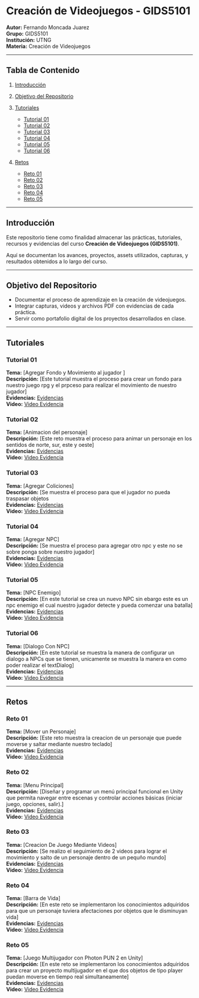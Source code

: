 # Creación de Videojuegos - GIDS5101

**Autor:** Fernando Moncada Juarez  
**Grupo:** GIDS5101  
**Institución:** UTNG  
**Materia:** Creación de Videojuegos  

---

## Tabla de Contenido

1. [Introducción](#introducción)  
2. [Objetivo del Repositorio](#objetivo-del-repositorio)  
3. [Tutoriales](#tutoriales-y-recursos)  
   - [Tutorial 01](#tutorial-01)  
   - [Tutorial 02](#tutorial-02)  
   - [Tutorial 03](#tutorial-03)
   - [Tutorial 04](#tutorial-04)
   - [Tutorial 05](#tutorial-05)
   - [Tutorial 06](#tutorial-06)
  
4. [Retos](#retos)  
   - [Reto 01](#reto-01)  
   - [Reto 02](#reto-02)  
   - [Reto 03](#reto-03)
   - [Reto 04](#reto-04)
   - [Reto 05](#reto-05)  

---

## Introducción

Este repositorio tiene como finalidad almacenar las prácticas, tutoriales, recursos y evidencias del curso **Creación de Videojuegos (GIDS5101)**.

Aquí se documentan los avances, proyectos, assets utilizados, capturas, y resultados obtenidos a lo largo del curso.

---

## Objetivo del Repositorio

* Documentar el proceso de aprendizaje en la creación de videojuegos.  
* Integrar capturas, videos y archivos PDF con evidencias de cada práctica.  
* Servir como portafolio digital de los proyectos desarrollados en clase.  

---

## Tutoriales

### Tutorial 01

**Tema:** [Agregar Fondo y Movimiento al jugador ]  
**Descripción:** [Este tutorial muestra el proceso para crear un fondo para nuestro juego rpg y el prpceso para realizar el movimiento de nuestro jugador]  
**Evidencias:** [Evidencias](https://docs.google.com/document/d/1JKG6vRonIdamSmCqejnp2rEaGCEjUY8fUzFSuYIe0hE/edit?usp=sharing)  
**Video:** [Video Evidencia](https://drive.google.com/file/d/1ng0NU5S2-T4qXgYvwQS-9hbjgsXKDJOm/view?usp=sharing)  

### Tutorial 02

**Tema:** [Animacion del personaje]  
**Descripción:** [Este reto muestra el proceso para animar un personaje en los sentidos de norte, sur, este y oeste]  
**Evidencias:** [Evidencias](https://docs.google.com/document/d/1JKG6vRonIdamSmCqejnp2rEaGCEjUY8fUzFSuYIe0hE/edit?usp=sharing)  
**Video:** [Video Evidencia](https://drive.google.com/file/d/1U07R8GcFjQURX893EkQjU3SSi4z3VnbJ/view?usp=sharing)  

### Tutorial 03

**Tema:** [Agregar Coliciones]  
**Descripción:** [Se muestra el proceso para que el jugador no pueda traspasar objetos  
**Evidencias:** [Evidencias](https://docs.google.com/document/d/1JKG6vRonIdamSmCqejnp2rEaGCEjUY8fUzFSuYIe0hE/edit?usp=sharing)  
**Video:** [Video Evidencia](https://drive.google.com/file/d/1mN6fjbm9_Q7CBDfdUJw8lnuoefnfFkr_/view?usp=sharing)  

### Tutorial 04

**Tema:** [Agregar NPC]  
**Descripción:** [Se muestra el proceso para agregar otro npc y este no se sobre ponga sobre nuestro jugador]  
**Evidencias:** [Evidencias](https://docs.google.com/document/d/1JKG6vRonIdamSmCqejnp2rEaGCEjUY8fUzFSuYIe0hE/edit?usp=sharing)  
**Video:** [Video Evidencia](https://drive.google.com/file/d/1nICyk9xhsDNJuNW3wzZAOBQqPIporAPy/view?usp=sharing)  

### Tutorial 05

**Tema:** [NPC Enemigo]  
**Descripción:** [En este tutorial se crea un nuevo NPC sin ebargo este es un npc enemigo el cual nuestro jugador detecte y pueda comenzar una batalla]  
**Evidencias:** [Evidencias](https://docs.google.com/document/d/1JKG6vRonIdamSmCqejnp2rEaGCEjUY8fUzFSuYIe0hE/edit?usp=sharing)  
**Video:** [Video Evidencia](https://drive.google.com/file/d/1-grovbyOe5R5sVuD4LmBcD-lb4WlxNfb/view?usp=sharing)  

### Tutorial 06

**Tema:** [Dialogo Con NPC]  
**Descripción:** [En este tutorial se muestra la manera de configurar un dialogo a NPCs que se tienen, unicamente se muestra la manera en como poder realizar el textDialog]  
**Evidencias:** [Evidencias](https://docs.google.com/document/d/1JKG6vRonIdamSmCqejnp2rEaGCEjUY8fUzFSuYIe0hE/edit?usp=sharing)  
**Video:** [Video Evidencia](https://drive.google.com/file/d/1zRn_MXCEFTyQsxjf12GGnjlBIFBurvJg/view?usp=sharing) 

---

## Retos

### Reto 01

**Tema:** [Mover un Personaje]  
**Descripción:** [Este reto muestra la creacion de un personaje que puede moverse y saltar mediante nuestro teclado]  
**Evidencias:** [Evidencias](https://docs.google.com/document/d/1cvWarm72GV02FxCteu1ngejkuyDQKoitLb0OE1Qp1CM/edit?usp=sharing)  
**Video:** [Video Evidencia](https://drive.google.com/drive/folders/15_F_Ti_BO_7Jd5vHAFx7G6itOvTm2ttO?usp=sharing)

### Reto 02

**Tema:** [Menu Principal]  
**Descripción:** [Diseñar y programar un menú principal funcional en Unity que permita navegar entre escenas y controlar acciones básicas (iniciar juego, opciones, salir).]  
**Evidencias:** [Evidencias](https://docs.google.com/document/d/1Q6cZvzb_XQhtUQgpQ4tsq6rDhWlNZZzjqWll9csw0vY/edit?usp=sharing)  
**Video:** [Video Evidencia](https://drive.google.com/file/d/1DiiUX7eIfn7fbbhUM1d1iJC7PupcogFY/view?usp=sharing)

### Reto 03

**Tema:** [Creacion De Juego Mediante Videos]  
**Descripción:** [Se realizo el seguimiento de 2 videos para lograr el movimiento y salto de un personaje dentro de un pequño mundo]  
**Evidencias:** [Evidencias](https://docs.google.com/document/d/1436p1kp5_WoYol3ZDFnVRthi4D11IV4HBw6WbnOIMfk/edit?usp=sharing)  
**Video:** [Video Evidencia](https://drive.google.com/drive/folders/1JwLcsgmw_0MWx00pdRF2MK7oFSahS1ax?usp=sharing)  

### Reto 04

**Tema:** [Barra de Vida]  
**Descripción:** [En este reto se implementaron los conocimientos adquiridos para que un personaje tuviera afectaciones por objetos que le disminuyan vida]  
**Evidencias:** [Evidencias](https://docs.google.com/document/d/1QkiJhnIXLeEGLcz8AoXRmPn-7jodyZxWuL16SLcNXqE/edit?usp=sharing)  
**Video:** [Video Evidencia](https://drive.google.com/file/d/1HWLxMaQ4DwfF4RUccYAd1Im7FsBIl8Id/view?usp=sharing)  


### Reto 05

**Tema:** [Juego Multijugador con Photon PUN 2 en Unity]  
**Descripción:** [En este reto se implementaron los conocimientos adquiridos para crear un proyecto multijugador en el que dos objetos de tipo player puedan moverse en tiempo real simultaneamente]  
**Evidencias:** [Evidencias](https://docs.google.com/document/d/1E6WOfKFiwBf0mNilpE-mTJpN-8BHifBqaMVH0B9vGfw/edit?tab=t.0)  
**Video:** [Video Evidencia](https://drive.google.com/file/d/12eH4uAO9tp9v_urbtuks67XgJ3rk5ffF/view?usp=sharing)  



